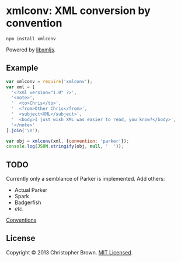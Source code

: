 # xmlconv: XML conversion by convention

    npm install xmlconv

Powered by [libxmljs](https://github.com/polotek/libxmljs).

## Example

```javascript
var xmlconv = require('xmlconv');
var xml = [
  '<?xml version="1.0" ?>',
  '<note>',
  '  <to>Chris</to>',
  '  <from>Other Chris</from>',
  '  <subject>XML</subject>',
  '  <body>I just wish XML was easier to read, you know?</body>',
  '</note>'
].join('\n');

var obj = xmlconv(xml, {convention: 'parker'});
console.log(JSON.stringify(obj, null, '  '));
```

## TODO

Currently only a semblance of Parker is implemented. Add others:

* Actual Parker
* Spark
* Badgerfish
* _etc._

[Conventions](http://wiki.open311.org/JSON_and_XML_Conversion)

## License

Copyright © 2013 Christopher Brown. [MIT Licensed](LICENSE).
